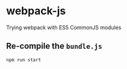 # webpack-js

Trying webpack with ES5 CommonJS modules

## Re-compile the `bundle.js`

```shell
npm run start
```
